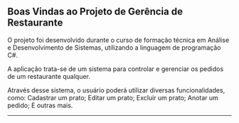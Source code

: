 ## Boas Vindas ao Projeto de Gerência de Restaurante

O projeto foi desenvolvido durante o curso de formação técnica em Análise e Desenvolvimento de Sistemas, utilizando a linguagem de programação C#.

A aplicação trata-se de um sistema para controlar e gerenciar os pedidos de um restaurante qualquer.

Através desse sistema, o usuário poderá utilizar diversas funcionalidades, como: Cadastrar um prato; Editar um prato; Excluir um prato; Anotar um pedido; E outras mais.

---
